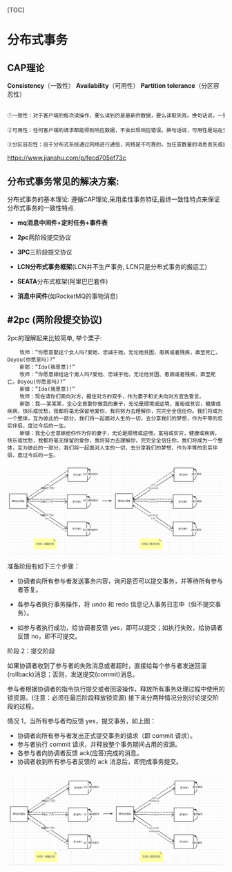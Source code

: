 [TOC] 

# 分布式事务

## CAP理论

**Consistency**（一致性）
**Availability**（可用性）
**Partition tolerance**（分区容忍性）

```tex

①一致性：对于客户端的每次读操作，要么读到的是最新的数据，要么读取失败。换句话说，一致性是站在分布式系统的角度，对访问本系统的客户端的一种承诺：要么我给您返回一个错误，要么我给你返回绝对一致的最新数据，不难看出，其强调的是数据正确。

②可用性：任何客户端的请求都能得到响应数据，不会出现响应错误。换句话说，可用性是站在分布式系统的角度，对访问本系统的客户的另一种承诺：我一定会给您返回数据，不会给你返回错误，但不保证数据最新，强调的是不出错。

③分区容忍性：由于分布式系统通过网络进行通信，网络是不可靠的。当任意数量的消息丢失或延迟到达时，系统仍会继续提供服务，不会挂掉。换句话说，分区容忍性是站在分布式系统的角度，对访问本系统的客户端的再一种承诺：我会一直运行，不管我的内部出现何种数据同步问题，强调的是不挂掉。
```

https://www.jianshu.com/p/fecd705ef73c

## 分布式事务常见的解决方案:

分布式事务的基本理论: 遵循CAP理论,采用柔性事务特征,最终一致性特点来保证分布式事务的一致性特点.

- **mq消息中间件+定时任务+事件表**

- **2pc**两阶段提交协议
- **3PC**三阶段提交协议
- **LCN分布式事务框架**(LCN并不生产事务, LCN只是分布式事务的搬运工)
- **SEATA**分布式框架(阿里巴巴套件)
- **消息中间件**(如RocketMQ的事物消息)

## #2pc (两阶段提交协议)

2pc的理解起来比较简单, 举个栗子:

```text
    牧师：”你愿意娶这个女人吗?爱她、忠诚于她，无论她贫困、患病或者残疾，直至死亡。Doyou(你愿意吗)?”
    新郎：”Ido(我愿意)!”
    牧师：”你愿意嫁给这个男人吗?爱他、忠诚于他，无论他贫困、患病或者残疾，直至死亡。Doyou(你愿意吗)?”
    新娘：”Ido(我愿意)!”
    牧师：现在请你们面向对方，握住对方的双手，作为妻子和丈夫向对方宣告誓言。
    新郎：我——某某某，全心全意娶你做我的妻子，无论是顺境或逆境，富裕或贫穷，健康或疾病，快乐或忧愁，我都将毫无保留地爱你，我将努力去理解你，完完全全信任你。我们将成为一个整体，互为彼此的一部分，我们将一起面对人生的一切，去分享我们的梦想，作为平等的忠实伴侣，度过今后的一生。
    新娘：我全心全意嫁给你作为你的妻子，无论是顺境或逆境，富裕或贫穷，健康或疾病，快乐或忧愁，我都将毫无保留的爱你，我将努力去理解你，完完全全信任你，我们将成为一个整体，互为彼此的一部分，我们将一起面对人生的一切，去分享我们的梦想，作为平等的忠实伴侣，度过今后的一生。
```



![](image\1629267586.jpg)



准备阶段有如下三个步骤：

- 协调者向所有参与者发送事务内容，询问是否可以提交事务，并等待所有参与者答复。

- 各参与者执行事务操作，将 undo 和 redo 信息记入事务日志中（但不提交事务）。

- 如参与者执行成功，给协调者反馈 yes，即可以提交；如执行失败，给协调者反馈 no，即不可提交。

  

阶段 2：提交阶段

如果协调者收到了参与者的失败消息或者超时，直接给每个参与者发送回滚(rollback)消息；否则，发送提交(commit)消息。

参与者根据协调者的指令执行提交或者回滚操作，释放所有事务处理过程中使用的锁资源。(注意：必须在最后阶段释放锁资源) 接下来分两种情况分别讨论提交阶段的过程。

情况 1，当所有参与者均反馈 yes，提交事务，如上图：

- 协调者向所有参与者发出正式提交事务的请求（即 commit 请求）。
- 参与者执行 commit 请求，并释放整个事务期间占用的资源。
- 各参与者向协调者反馈 ack(应答)完成的消息。
- 协调者收到所有参与者反馈的 ack 消息后，即完成事务提交。



![image-20210818143006907](image\image-20210818143006907.png)



